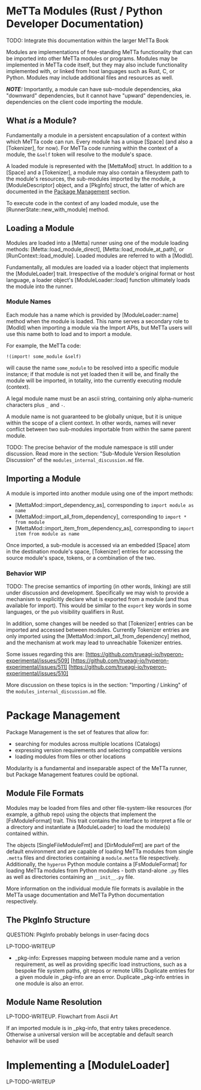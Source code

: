 
# MeTTa Modules (Rust / Python Developer Documentation)

TODO: Integrate this documentation within the larger MeTTa Book

Modules are implementations of free-standing MeTTa functionality that can be imported into other MeTTa modules or programs.  Modules may be implemented in MeTTa code itself, but they may also include functionality implemented with, or linked from host languages such as Rust, C, or Python.  Modules may include additional files and resources as well.

**_NOTE:_** Importantly, a module can have sub-module dependencies, aka "downward" dependencies, but it cannot have "upward" dependencies, ie. dependencies on the client code importing the module.

## What *is* a Module?

Fundamentally a module in a persistent encapsulation of a context within which MeTTa code can run.  Every module has a unique [Space] (and also a [Tokenizer], for now).  For MeTTa code running within the context of a module, the `&self` token will resolve to the module's space.

A loaded module is represented with the [MettaMod] struct.  In addition to a [Space] and a [Tokenizer], a module may also contain a filesystem path to the module's resources, the sub-modules imported by the module, a [ModuleDescriptor] object, and a [PkgInfo] struct, the latter of which are documented in the [Package Management](#package-management) section.

To execute code in the context of any loaded module, use the [RunnerState::new_with_module] method.

## Loading a Module

Modules are loaded into a [Metta] runner using one of the module loading methods: [Metta::load_module_direct], [Metta::load_module_at_path], or [RunContext::load_module].  Loaded modules are referred to with a [ModId].

Fundamentally, all modules are loaded via a loader object that implements the [ModuleLoader] trait.  Irrespective of the module's original format or host language, a loader object's [ModuleLoader::load] function ultimately loads the module into the runner.

### Module Names

Each module has a name which is provided by [ModuleLoader::name] method when the module is loaded.  This name serves a secondary role to [ModId] when importing a module via the Import APIs, but MeTTa users will use this name both to load and to import a module.

For example, the MeTTa code:
```
!(import! some_module &self)
```
will cause the name `some_module` to be resolved into a specific module instance; if that module is not yet loaded then it will be, and finally the module will be imported, in totality, into the currently executing module (context).

A legal module name must be an ascii string, containing only alpha-numeric characters plus `_` and `-`.

A module name is not guaranteed to be globally unique, but it is unique within the scope of a client context.  In other words, names will never conflict between two sub-modules importable from within the same parent module.

TODO: The precise behavior of the module namespace is still under discussion.  Read more in the section: "Sub-Module Version Resolution Discussion" of the `modules_internal_discussion.md` file.

## Importing a Module

A module is imported into another module using one of the import methods:
 - [MettaMod::import_dependency_as], corresponding to `import module as name`
 - [MettaMod::import_all_from_dependency], corresponding to `import * from module`
 - [MettaMod::import_item_from_dependency_as], corresponding to `import item from module as name`

Once imported, a sub-module is accessed via an embedded [Space] atom in the destination module's space, [Tokenizer] entries for accessing the source module's space, tokens, or a combination of the two.

### Behavior WIP

TODO: The precise semantics of importing (in other words, linking) are still under discussion and development.  Specifically we may wish to provide a mechanism to explicitly declare what is exported from a module (and thus available for import).  This would be similar to the `export` key words in some languages, or the `pub` visibility qualifiers in Rust.

In addition, some changes will be needed so that [Tokenizer] entries can be imported and accessed between modules.  Currently Tokenizer entries are only imported using the [MettaMod::import_all_from_dependency] method, and the mechanism at work may lead to unreachable Tokenizer entries.

Some issues regarding this are:
[https://github.com/trueagi-io/hyperon-experimental/issues/509]
[https://github.com/trueagi-io/hyperon-experimental/issues/511]
[https://github.com/trueagi-io/hyperon-experimental/issues/510]

More discussion on these topics is in the section: "Importing / Linking" of the `modules_internal_discussion.md` file.

# Package Management

Package Management is the set of features that allow for:
- searching for modules across multiple locations (Catalogs)
- expressing version requirements and selecting compatible versions
- loading modules from files or other locations

Modularity is a fundamental and inseparable aspect of the MeTTa runner, but Package Management features could be optional.

## Module File Formats

Modules may be loaded from files and other file-system-like resources (for example, a github repo) using the objects that implement the [FsModuleFormat] trait.  This trait contains the interface to interpret a file or a directory and instantiate a [ModuleLoader] to load the module(s) contained within.

The objects [SingleFileModuleFmt] and [DirModuleFmt] are part of the default environment and are capable of loading MeTTa modules from single `.metta` files and directories containing a `module.metta` file respectively.  Additionally, the `hyperon` Python module contains a [FsModuleFormat] for loading MeTTa modules from Python modules - both stand-alone `.py` files as well as directories containing an `__init__.py` file.

More information on the individual module file formats is available in the MeTTa usage documentation and MeTTa Python documentation respectively.

## The PkgInfo Structure

QUESTION: PkgInfo probably belongs in user-facing docs

LP-TODO-WRITEUP

- _pkg-info: Expresses mapping between module name and a verion requirement, as well as providing specific load instructions, such as a bespoke file system paths, git repos or remote URIs
    Duplicate entries for a given module in _pkg-info are an error.
    Duplicate _pkg-info entries in one module is also an error.


## Module Name Resolution
LP-TODO-WRITEUP.  Flowchart from Ascii Art


If an imported module is in _pkg-info, that entry takes precedence.  Otherwise a universal version will be acceptable and default search behavior will be used



# Implementing a [ModuleLoader]

LP-TODO-WRITEUP